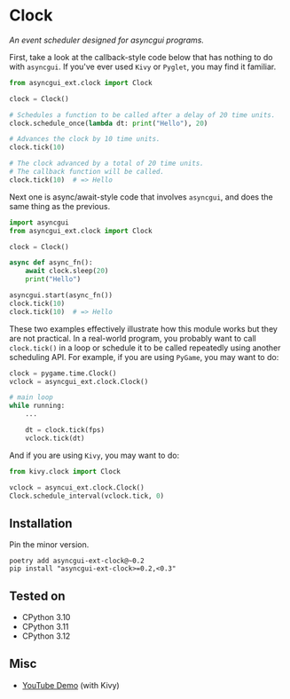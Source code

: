 # Clock

*An event scheduler designed for asyncgui programs.*

First, take a look at the callback-style code below that has nothing to do with `asyncgui`.
If you've ever used `Kivy` or `Pyglet`, you may find it familiar.

```python
from asyncgui_ext.clock import Clock

clock = Clock()

# Schedules a function to be called after a delay of 20 time units.
clock.schedule_once(lambda dt: print("Hello"), 20)

# Advances the clock by 10 time units.
clock.tick(10)

# The clock advanced by a total of 20 time units.
# The callback function will be called.
clock.tick(10)  # => Hello
```

Next one is async/await-style code that involves `asyncgui`, and does the same thing as the previous.

```python
import asyncgui
from asyncgui_ext.clock import Clock

clock = Clock()

async def async_fn():
    await clock.sleep(20)
    print("Hello")

asyncgui.start(async_fn())
clock.tick(10)
clock.tick(10)  # => Hello
```

These two examples effectively illustrate how this module works but they are not practical.
In a real-world program, you probably want to call ``clock.tick()`` in a loop or schedule it to be called repeatedly using another scheduling API.
For example, if you are using `PyGame`, you may want to do:

```python
clock = pygame.time.Clock()
vclock = asyncgui_ext.clock.Clock()

# main loop
while running:
    ...

    dt = clock.tick(fps)
    vclock.tick(dt)
```

And if you are using `Kivy`, you may want to do:

```python
from kivy.clock import Clock

vclock = asyncui_ext.clock.Clock()
Clock.schedule_interval(vclock.tick, 0)
```

## Installation

Pin the minor version.

```
poetry add asyncgui-ext-clock@~0.2
pip install "asyncgui-ext-clock>=0.2,<0.3"
```

## Tested on

- CPython 3.10
- CPython 3.11
- CPython 3.12

## Misc

- [YouTube Demo](https://youtu.be/kPVzO8fF0yg) (with Kivy)
